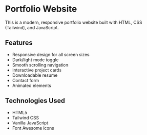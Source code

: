 # Portfolio Website

This is a modern, responsive portfolio website built with HTML, CSS (Tailwind), and JavaScript.

## Features
- Responsive design for all screen sizes
- Dark/light mode toggle
- Smooth scrolling navigation
- Interactive project cards
- Downloadable resume
- Contact form
- Animated elements

## Technologies Used
- HTML5
- Tailwind CSS
- Vanilla JavaScript
- Font Awesome icons
  
